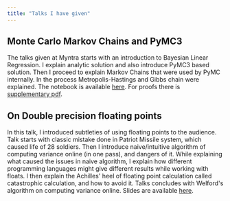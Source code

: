 ```yaml
---
title: "Talks I have given"
---
```


## Monte Carlo Markov Chains and PyMC3

The talks given at Myntra starts with an introduction to Bayesian Linear Regression. I explain analytic solution and also introduce PyMC3 based solution. Then I proceed to explain Markov Chains that were used by PyMC internally. In the process Metropolis-Hastings and Gibbs chain were explained. The notebook is available [here](https://github.com/DhruvPatel01/myntra_talks/blob/master/bayesian_intro_with_pymc.ipynb). For proofs there is [supplementary pdf](https://github.com/DhruvPatel01/myntra_talks/blob/master/mcmc.pdf). 

## On Double precision floating points

In this talk, I introduced subtleties of using floating points to the audience. Talk starts with classic mistake done in Patriot Missile system, which caused life of 28 soldiers. Then I introduce naive/intuitive algorithm of computing variance online (in one pass), and dangers of it. While explaining what caused the issues in naive algorithm, I explain how different programming languages might give different results while working with floats. I then explain the Achilles' heel of floating point calculation called catastrophic calculation, and how to avoid it. Talks concludes with Welford's algorithm on computing variance online. Slides are available [here](/slides/floats.slides.html).

